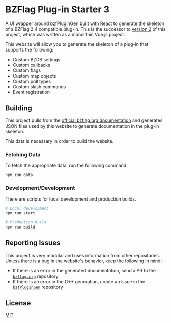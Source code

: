 # BZFlag Plug-in Starter 3

A UI wrapper around [bzfPluginGen](https://github.com/allejo/bzfPluginGen) built with React to generate the skeleton of a BZFlag 2.4 compatible plug-in. This is the successor to [version 2](https://github.com/allejo/bzflagPluginStarter2) of this project, which was written as a monolithic Vue.js project.

This website will allow you to generate the skeleton of a plug-in that supports the following:

- Custom BZDB settings
- Custom callbacks
- Custom flags
- Custom map objects
- Custom poll types
- Custom slash commands
- Event registration

## Building

This project pulls from the [official bzflag.org documentation](https://github.com/BZFlag-Dev/bzflag.org) and generates JSON files used by this website to generate documentation in the plug-in skeleton.

This data is necessary in order to build the website.

### Fetching Data

To fetch the appropriate data, run the following command.

```bash
npm run data
```

### Development/Development

There are scripts for local development and production builds.

```bash
# Local development
npm run start

# Production build
npm run build
```

## Reporting Issues

This project is very modular and uses information from other repositories. Unless there is a bug in the website's behavior, keep the following in mind:

- If there is an error in the generated documentation, send a PR to the [`bzflag.org`](https://github.com/BZFlag-Dev/bzflag.org) repository
- If there is an error in the C++ generation, create an issue in the [`bzfPluginGen`](https://github.com/allejo/bzfPluginGen) repository

## License

[MIT](./LICENSE.md)
